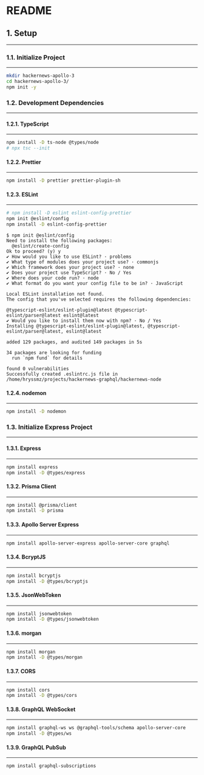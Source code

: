 # README

## 1. Setup

---

### 1.1. Initialize Project

---

```bash
mkdir hackernews-apollo-3
cd hackernews-apollo-3/
npm init -y
```

### 1.2. Development Dependencies

---

#### 1.2.1. TypeScript

---

```bash
npm install -D ts-node @types/node
# npx tsc --init
```

#### 1.2.2. Prettier

---

```bash
npm install -D prettier prettier-plugin-sh
```

#### 1.2.3. ESLint

---

```bash
# npm install -D eslint eslint-config-prettier
npm init @eslint/config
npm install -D eslint-config-prettier
```

```log
$ npm init @eslint/config
Need to install the following packages:
  @eslint/create-config
Ok to proceed? (y) y
✔ How would you like to use ESLint? · problems
✔ What type of modules does your project use? · commonjs
✔ Which framework does your project use? · none
✔ Does your project use TypeScript? · No / Yes
✔ Where does your code run? · node
✔ What format do you want your config file to be in? · JavaScript

Local ESLint installation not found.
The config that you've selected requires the following dependencies:

@typescript-eslint/eslint-plugin@latest @typescript-eslint/parser@latest eslint@latest
✔ Would you like to install them now with npm? · No / Yes
Installing @typescript-eslint/eslint-plugin@latest, @typescript-eslint/parser@latest, eslint@latest

added 129 packages, and audited 149 packages in 5s

34 packages are looking for funding
  run `npm fund` for details

found 0 vulnerabilities
Successfully created .eslintrc.js file in /home/hryssmz/projects/hackernews-graphql/hackernews-node
```

#### 1.2.4. nodemon

---

```bash
npm install -D nodemon
```

### 1.3. Initialize Express Project

---

#### 1.3.1. Express

---

```bash
npm install express
npm install -D @types/express
```

#### 1.3.2. Prisma Client

---

```bash
npm install @prisma/client
npm install -D prisma
```

#### 1.3.3. Apollo Server Express

---

```bash
npm install apollo-server-express apollo-server-core graphql
```

#### 1.3.4. BcryptJS

---

```bash
npm install bcryptjs
npm install -D @types/bcryptjs
```

#### 1.3.5. JsonWebToken

---

```bash
npm install jsonwebtoken
npm install -D @types/jsonwebtoken
```

#### 1.3.6. morgan

---

```bash
npm install morgan
npm install -D @types/morgan
```

#### 1.3.7. CORS

---

```bash
npm install cors
npm install -D @types/cors
```

#### 1.3.8. GraphQL WebSocket

---

```bash
npm install graphql-ws ws @graphql-tools/schema apollo-server-core
npm install -D @types/ws
```

#### 1.3.9. GraphQL PubSub

---

```bash
npm install graphql-subscriptions
```
